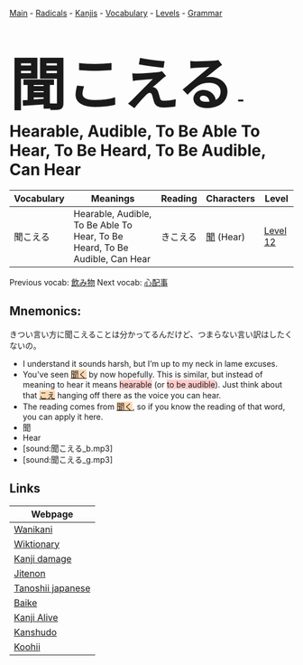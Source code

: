 <style> bigfont {font-size: 100px}</style>
[Main](../README.md) -
[Radicals](../radicals.md) -
[Kanjis](../kanjis.md) -
[Vocabulary](../vocabulary.md) -
[Levels](../levels.md) -
[Grammar](../grammar.md)
# <bigfont> 聞こえる</bigfont> - Hearable, Audible, To Be Able To Hear, To Be Heard, To Be Audible, Can Hear 

| Vocabulary | Meanings | Reading | Characters | Level |
| --- | --- | --- | --- | --- |
| 聞こえる | Hearable, Audible, To Be Able To Hear, To Be Heard, To Be Audible, Can Hear | きこえる |  [聞](../kanjis/聞.md) (Hear) | [Level 12](../levels/wk_level12.md) |

Previous vocab: [飲み物](飲み物.md) Next vocab: [心配事](心配事.md) 

## Mnemonics:
きつい言い方に聞こえることは分かってるんだけど、つまらない言い訳はしたくないの。
* I understand it sounds harsh, but I’m up to my neck in lame excuses.
* You've seen <span style="background-color:#fed8b1"> [聞く](https://jisho.org/search/聞く)</span> by now hopefully. This is similar, but instead of meaning to hear it means <span style="background-color:#ffcccb"> hearable</span> (or <span style="background-color:#ffcccb"> to be audible</span>). Just think about that <span style="background-color:#fed8b1"> [こえ](https://jisho.org/search/こえ)</span> hanging off there as the voice you can hear.
* The reading comes from <span style="background-color:#fed8b1"> [聞く](https://jisho.org/search/聞く)</span>, so if you know the reading of that word, you can apply it here.
* 聞
* Hear
* [sound:聞こえる_b.mp3]
* [sound:聞こえる_g.mp3]


## Links 

| Webpage |
| --- |
| [Wanikani          ](https://www.wanikani.com/kanji/聞こえる) |
| [Wiktionary        ](https://en.wiktionary.org/wiki/聞こえる) |
| [Kanji damage      ](http://www.kanjidamage.com/kanji/search?utf8=✓&q=聞こえる) |
| [Jitenon           ](https://jitenon.com/kanji/聞こえる) |
| [Tanoshii japanese ](https://www.tanoshiijapanese.com/dictionary/kanji.cfm?k=聞こえる) |
| [Baike             ](https://baike.baidu.com/item/聞こえる) |
| [Kanji Alive       ](https://app.kanjialive.com/聞こえる) |
| [Kanshudo          ](https://www.kanshudo.com/searchmn?q=聞こえる) |
| [Koohii            ](https://kanji.koohii.com/study/kanji/聞こえる) |
